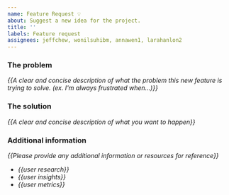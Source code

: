 ```yaml
---
name: Feature Request 💡
about: Suggest a new idea for the project.
title: ''
labels: Feature request
assignees: jeffchew, wonilsuhibm, annawen1, larahanlon2
---
```


<!-- replace _{{...}}_ with your own words -->

### The problem
_{{A clear and concise description of what the problem this new feature is trying to solve. (ex. I'm always frustrated when...)}}_

### The solution
_{{A clear and concise description of what you want to happen}}_

### Additional information
 _{{Please provide any additional information or resources for reference}}_
 - _{{user research}}_
 - _{{user insights}}_
 - _{{user metrics}}_
